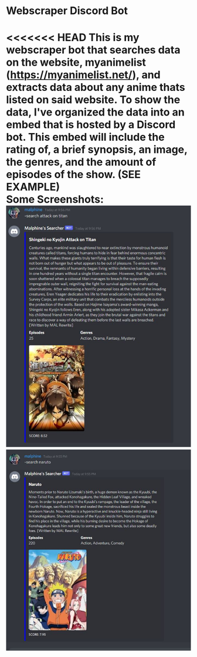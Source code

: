 # Webscraper Discord Bot
<<<<<<< HEAD
 This is my webscraper bot that searches data on the website, myanimelist (https://myanimelist.net/), and extracts data about any anime thats listed on said website. To show the data, I've organized the data into an embed that is hosted by a Discord bot.   This embed will include the  rating of, a brief synopsis, an image, the genres, and the amount of episodes of the show. (SEE EXAMPLE)  
Some Screenshots:  
 ![](images/Attack_on_titan.JPG)  
 ![](images/Naruto.JPG) 
=======
